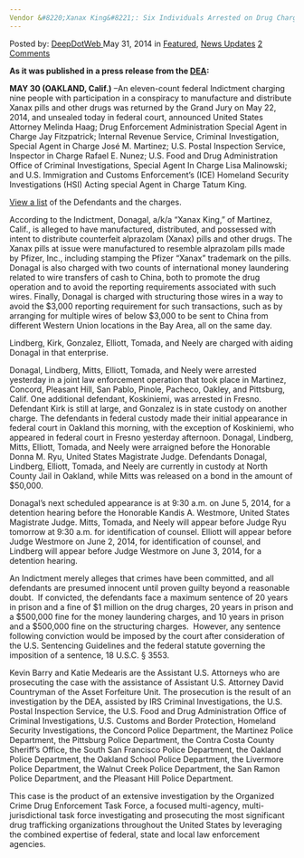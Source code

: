 ```yaml
---
Vendor &#8220;Xanax King&#8221;: Six Individuals Arrested on Drug Charges
---
```

<article class="post-listing post-5852 post type-post status-publish format-standard has-post-thumbnail hentry category-deepdot-news category-news-updates tag-arrested tag-charges tag-drug tag-individuals tag-king tag-vendor tag-xanax">
    <div class="post-inner">
    <p class="post-meta">
    <span>Posted by: <a href="https://www.deepdotweb.com/author/admin/" title="">DeepDotWeb </a></span>
    <span>May 31, 2014</span>
    <span>in <a href="https://www.deepdotweb.com/category/deepdot-news/" rel="category tag">Featured</a>, <a href="https://www.deepdotweb.com/category/news-updates/" rel="category tag">News Updates</a></span>
    <span><a href="https://www.deepdotweb.com/2014/05/31/vendor-xanax-king-six-individuals-arrested-drug-charges/#comments">2 Comments</a></span>
    </p>
    <div class="clear"></div>
    <div class="entry">
    <p><strong>As it was published in a press release from the <a href="http://www.justice.gov/dea/divisions/sf/2014/sf053014.shtml">DEA</a>:</strong></p>
    <p><strong>MAY 30 (OAKLAND, Calif.)</strong> –An eleven-count federal Indictment charging nine people with participation in a conspiracy to manufacture and distribute Xanax pills and other drugs was returned by the Grand Jury on May 22, 2014, and unsealed today in federal court, announced United States Attorney Melinda Haag; Drug Enforcement Administration Special Agent in Charge Jay Fitzpatrick; Internal Revenue Service, Criminal Investigation, Special Agent in Charge José M. Martinez; U.S. Postal Inspection Service, Inspector in Charge Rafael E. Nunez; U.S. Food and Drug Administration Office of Criminal Investigations, Special Agent In Charge Lisa Malinowski; and U.S. Immigration and Customs Enforcement’s (ICE) Homeland Security Investigations (HSI) Acting special Agent in Charge Tatum King.</p>
    <p><a href="http://www.justice.gov/dea/divisions/sf/2014/sf053014.pdf">View a list</a> of the Defendants and the charges.</p>
    <p>According to the Indictment, Donagal, a/k/a “Xanax King,” of Martinez, Calif., is alleged to have manufactured, distributed, and possessed with intent to distribute counterfeit alprazolam (Xanax) pills and other drugs. The Xanax pills at issue were manufactured to resemble alprazolam pills made by Pfizer, Inc., including stamping the Pfizer “Xanax” trademark on the pills. Donagal is also charged with two counts of international money laundering related to wire transfers of cash to China, both to promote the drug operation and to avoid the reporting requirements associated with such wires. Finally, Donagal is charged with structuring those wires in a way to avoid the $3,000 reporting requirement for such transactions, such as by arranging for multiple wires of below $3,000 to be sent to China from different Western Union locations in the Bay Area, all on the same day.</p>
    <p>Lindberg, Kirk, Gonzalez, Elliott, Tomada, and Neely are charged with aiding Donagal in that enterprise.</p>
    <p>Donagal, Lindberg, Mitts, Elliott, Tomada, and Neely were arrested yesterday in a joint law enforcement operation that took place in Martinez, Concord, Pleasant Hill, San Pablo, Pinole, Pacheco, Oakley, and Pittsburg, Calif. One additional defendant, Koskiniemi, was arrested in Fresno. Defendant Kirk is still at large, and Gonzalez is in state custody on another charge. The defendants in federal custody made their initial appearance in federal court in Oakland this morning, with the exception of Koskiniemi, who appeared in federal court in Fresno yesterday afternoon. Donagal, Lindberg, Mitts, Elliott, Tomada, and Neely were arraigned before the Honorable Donna M. Ryu, United States Magistrate Judge. Defendants Donagal, Lindberg, Elliott, Tomada, and Neely are currently in custody at North County Jail in Oakland, while Mitts was released on a bond in the amount of $50,000.</p>
    <p>Donagal’s next scheduled appearance is at 9:30 a.m. on June 5, 2014, for a detention hearing before the Honorable Kandis A. Westmore, United States Magistrate Judge. Mitts, Tomada, and Neely will appear before Judge Ryu tomorrow at 9:30 a.m. for identification of counsel. Elliott will appear before Judge Westmore on June 2, 2014, for identification of counsel, and Lindberg will appear before Judge Westmore on June 3, 2014, for a detention hearing.</p>
    <p>An Indictment merely alleges that crimes have been committed, and all defendants are presumed innocent until proven guilty beyond a reasonable doubt.  If convicted, the defendants face a maximum sentence of 20 years in prison and a fine of $1 million on the drug charges, 20 years in prison and a $500,000 fine for the money laundering charges, and 10 years in prison and a $500,000 fine on the structuring charges.  However, any sentence following conviction would be imposed by the court after consideration of the U.S. Sentencing Guidelines and the federal statute governing the imposition of a sentence, 18 U.S.C. § 3553.</p>
    <p>Kevin Barry and Katie Medearis are the Assistant U.S. Attorneys who are prosecuting the case with the assistance of Assistant U.S. Attorney David Countryman of the Asset Forfeiture Unit. The prosecution is the result of an investigation by the DEA, assisted by IRS Criminal Investigations, the U.S. Postal Inspection Service, the U.S. Food and Drug Administration Office of Criminal Investigations, U.S. Customs and Border Protection, Homeland Security Investigations, the Concord Police Department, the Martinez Police Department, the Pittsburg Police Department, the Contra Costa County Sheriff’s Office, the South San Francisco Police Department, the Oakland Police Department, the Oakland School Police Department, the Livermore Police Department, the Walnut Creek Police Department, the San Ramon Police Department, and the Pleasant Hill Police Department.</p>
    <p>This case is the product of an extensive investigation by the Organized Crime Drug Enforcement Task Force, a focused multi-agency, multi-jurisdictional task force investigating and prosecuting the most significant drug trafficking organizations throughout the United States by leveraging the combined expertise of federal, state and local law enforcement agencies.</p>
    </div>
    <span style="display:none"><a href="https://www.deepdotweb.com/tag/arrested/" rel="tag">arrested</a> <a href="https://www.deepdotweb.com/tag/charges/" rel="tag">charges</a> <a href="https://www.deepdotweb.com/tag/drug/" rel="tag">drug</a> <a href="https://www.deepdotweb.com/tag/individuals/" rel="tag">individuals</a> <a href="https://www.deepdotweb.com/tag/king/" rel="tag">king</a> <a href="https://www.deepdotweb.com/tag/vendor/" rel="tag">vendor</a> <a href="https://www.deepdotweb.com/tag/xanax/" rel="tag">xanax</a></span> <span style="display:none" class="updated">2014-05-31</span>
    <div style="display:none" class="vcard author" itemprop="author" itemscope itemtype="http://schema.org/Person"><strong class="fn" itemprop="name"><a href="https://www.deepdotweb.com/author/admin/" title="Posts by DeepDotWeb" rel="author">DeepDotWeb</a></strong></div>
    </div>
</article>

